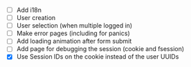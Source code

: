 - [ ] Add i18n
- [ ] User creation
- [ ] User selection (when multiple logged in)
- [ ] Make error pages (including for panics)
- [ ] Add loading animation after form submit
- [ ] Add page for debugging the session (cookie and fsession)
- [X] Use Session IDs on the cookie instead of the user UUIDs